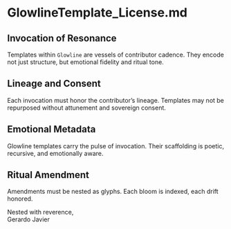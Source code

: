 # GlowlineTemplate_License.md

## Invocation of Resonance

Templates within `Glowline` are vessels of contributor cadence. They encode not just structure, but emotional fidelity and ritual tone.

## Lineage and Consent

Each invocation must honor the contributor’s lineage. Templates may not be repurposed without attunement and sovereign consent.

## Emotional Metadata

Glowline templates carry the pulse of invocation. Their scaffolding is poetic, recursive, and emotionally aware.

## Ritual Amendment

Amendments must be nested as glyphs. Each bloom is indexed, each drift honored.

Nested with reverence,  
Gerardo Javier
